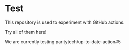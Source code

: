# Test

This repository is used to experiment with GitHub actions.

Try all of them here!

We are currently testing paritytech/up-to-date-action#5
